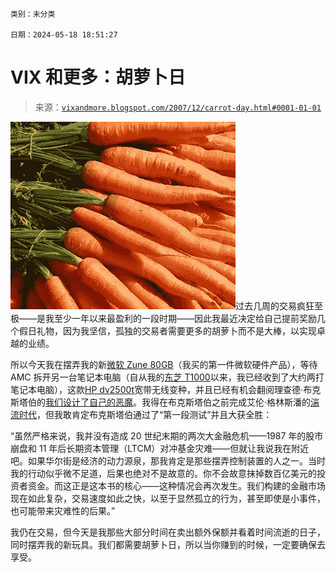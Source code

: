 ```

类别：未分类

日期：2024-05-18 18:51:27

```

# VIX 和更多：胡萝卜日

> 来源：[`vixandmore.blogspot.com/2007/12/carrot-day.html#0001-01-01`](http://vixandmore.blogspot.com/2007/12/carrot-day.html#0001-01-01)

![](img/e47252c547d126398f38682bad4a7677.png)过去几周的交易疯狂至极——是我至少一年以来最盈利的一段时期——因此我最近决定给自己提前奖励几个假日礼物，因为我坚信，孤独的交易者需要更多的胡萝卜而不是大棒，以实现卓越的业绩。

所以今天我在摆弄我的新[微软 Zune 80GB](http://www.cliczune.com/2007/11/zune-review-by.html)（我买的第一件微软硬件产品），等待 AMC 拆开另一台笔记本电脑（自从我的[东芝 T1000](http://vixandmore.blogspot.com/2007/05/from-futures-to-pastures-and-more.html)以来，我已经收到了大约两打笔记本电脑），这款[HP dv2500t](http://www.pcworld.com/article/id,137789-page,1-c,notebooks/article.html)宽带无线变种，并且已经有机会翻阅理查德·布克斯塔伯的[我们设计了自己的恶魔](http://www.amazon.com/Demon-Our-Own-Design-Innovation/dp/0471227277)。我得在布克斯塔伯之前完成艾伦·格林斯潘的[湍流时代](http://www.amazon.com/Age-Turbulence-Adventures-New-World/dp/1594201315)，但我敢肯定布克斯塔伯通过了“第一段测试”并且大获全胜：

“虽然严格来说，我并没有造成 20 世纪末期的两次大金融危机——1987 年的股市崩盘和 11 年后长期资本管理（LTCM）对冲基金灾难——但就让我说我在附近吧。如果华尔街是经济的动力源泉，那我肯定是那些摆弄控制装置的人之一。当时我的行动似乎微不足道，后果也绝对不是故意的。你不会故意抹掉数百亿美元的投资者资金。而这正是这本书的核心——这种情况会再次发生。我们构建的金融市场现在如此复杂，交易速度如此之快，以至于显然孤立的行为，甚至即使是小事件，也可能带来灾难性的后果。”

我仍在交易，但今天是我那些大部分时间在卖出额外保额并看着时间流逝的日子，同时摆弄我的新玩具。我们都需要胡萝卜日，所以当你赚到的时候，一定要确保去享受。
